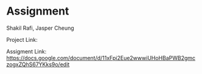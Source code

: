 # Assignment 

Shakil Rafi, Jasper Cheung

Project Link: 

Assigment Link: https://docs.google.com/document/d/11xFpi2Eue2wwwiUHoHBaPWB2gmczogxZQhS67YKks9o/edit
